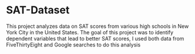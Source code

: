 # SAT-Dataset
This project analyzes data on SAT scores from various high schools in New York City in the United States. 
The goal of this project was to identify dependent variables that lead to better SAT scores, I used both data from FiveThirtyEight and Google searches to do this analysis
